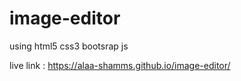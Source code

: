 # image-editor
using html5 css3 bootsrap js

live link : https://alaa-shamms.github.io/image-editor/
